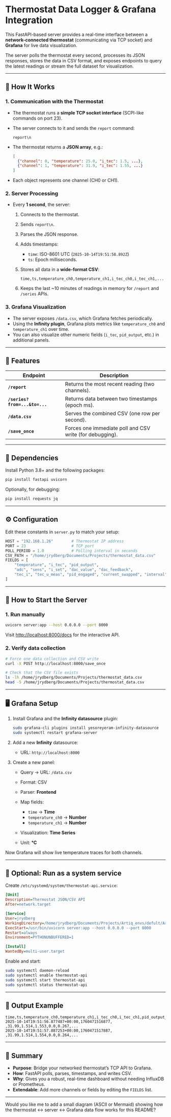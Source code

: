 # Thermostat Data Logger & Grafana Integration

This FastAPI-based server provides a real-time interface between a **network-connected thermostat** (communicating via TCP socket) and **Grafana** for live data visualization.

The server polls the thermostat every second, processes its JSON responses, stores the data in CSV format, and exposes endpoints to query the latest readings or stream the full dataset for visualization.

---

## 📡 How It Works

### 1. Communication with the Thermostat

* The thermostat runs a **simple TCP socket interface** (SCPI-like commands on port 23).
* The server connects to it and sends the `report` command:

  ```text
  report\n
  ```
* The thermostat returns a **JSON array**, e.g.:

  ```json
  [
    {"channel": 0, "temperature": 25.0, "i_tec": 1.5, ...},
    {"channel": 1, "temperature": 31.9, "i_tec": 1.55, ...}
  ]
  ```
* Each object represents one channel (CH0 or CH1).

### 2. Server Processing

* Every **1 second**, the server:

  1. Connects to the thermostat.
  2. Sends `report\n`.
  3. Parses the JSON response.
  4. Adds timestamps:

     * `time`: ISO-8601 UTC (`2025-10-14T19:51:58.892Z`)
     * `ts`: Epoch milliseconds.
  5. Stores all data in a **wide-format CSV**:

     ```
     time,ts,temperature_ch0,temperature_ch1,i_tec_ch0,i_tec_ch1,...
     ```
  6. Keeps the last ~10 minutes of readings in memory for `/report` and `/series` APIs.

### 3. Grafana Visualization

* The server exposes `/data.csv`, which Grafana fetches periodically.
* Using the **Infinity plugin**, Grafana plots metrics like `temperature_ch0` and `temperature_ch1` over time.
* You can also visualize other numeric fields (`i_tec`, `pid_output`, etc.) in additional panels.

---

## 🧰 Features

| Endpoint                      | Description                                              |
| ----------------------------- | -------------------------------------------------------- |
| **`/report`**                 | Returns the most recent reading (two channels).          |
| **`/series?from=...&to=...`** | Returns data between two timestamps (epoch ms).          |
| **`/data.csv`**               | Serves the combined CSV (one row per second).            |
| **`/save_once`**              | Forces one immediate poll and CSV write (for debugging). |

---

## 🧩 Dependencies

Install Python 3.8+ and the following packages:

```bash
pip install fastapi uvicorn
```

Optionally, for debugging:

```bash
pip install requests jq
```

---

## ⚙️ Configuration

Edit these constants in `server.py` to match your setup:

```python
HOST = "192.168.1.26"        # Thermostat IP address
PORT = 23                    # TCP port
POLL_PERIOD = 1.0            # Polling interval in seconds
CSV_PATH = "/home/jrydberg/Documents/Projects/thermostat_data.csv"
FIELDS = [
    "temperature", "i_tec", "pid_output",
    "adc", "sens", "i_set", "dac_value", "dac_feedback",
    "tec_i", "tec_u_meas", "pid_engaged", "current_swapped", "interval"
]
```

---

## 🚀 How to Start the Server

### 1. Run manually

```bash
uvicorn server:app --host 0.0.0.0 --port 8000
```

Visit [http://localhost:8000/docs](http://localhost:8000/docs) for the interactive API.

### 2. Verify data collection

```bash
# Force one data collection and CSV write
curl -X POST http://localhost:8000/save_once

# Check that the CSV file exists
ls -lh /home/jrydberg/Documents/Projects/thermostat_data.csv
head -5 /home/jrydberg/Documents/Projects/thermostat_data.csv
```

---

## 🖥️ Grafana Setup

1. Install Grafana and the **Infinity datasource** plugin:

   ```bash
   sudo grafana-cli plugins install yesoreyeram-infinity-datasource
   sudo systemctl restart grafana-server
   ```
2. Add a new **Infinity** datasource:

   * URL: `http://localhost:8000`
3. Create a new panel:

   * Query → URL: `/data.csv`
   * Format: CSV
   * Parser: **Frontend**
   * Map fields:

     * `time` → **Time**
     * `temperature_ch0` → **Number**
     * `temperature_ch1` → **Number**
   * Visualization: **Time Series**
   * Unit: **°C**

Now Grafana will show live temperature traces for both channels.

---

## 🧩 Optional: Run as a system service

Create `/etc/systemd/system/thermostat-api.service`:

```ini
[Unit]
Description=Thermostat JSON/CSV API
After=network.target

[Service]
User=jrydberg
WorkingDirectory=/home/jrydberg/Documents/Projects/Artiq_envs/defult/Artiq_VM/Experiments/Thermostat
ExecStart=/usr/bin/uvicorn server:app --host 0.0.0.0 --port 8000
Restart=always
Environment=PYTHONUNBUFFERED=1

[Install]
WantedBy=multi-user.target
```

Enable and start:

```bash
sudo systemctl daemon-reload
sudo systemctl enable thermostat-api
sudo systemctl start thermostat-api
sudo systemctl status thermostat-api
```

---

## 📁 Output Example

```
time,ts,temperature_ch0,temperature_ch1,i_tec_ch0,i_tec_ch1,pid_output_ch0,pid_output_ch1,...
2025-10-14T19:51:56.877487+00:00,1760471516877, ,31.99,1.514,1.553,0.0,0.267,...
2025-10-14T19:51:57.887253+00:00,1760471517887, ,31.99,1.514,1.554,0.0,0.264,...
```

---

## 🧠 Summary

* **Purpose**: Bridge your networked thermostat’s TCP API to Grafana.
* **How**: FastAPI polls, parses, timestamps, and writes CSV.
* **Why**: Gives you a robust, real-time dashboard without needing InfluxDB or Prometheus.
* **Extendable**: Add more channels or fields by editing the `FIELDS` list.

---

Would you like me to add a small diagram (ASCII or Mermaid) showing how the thermostat ↔ server ↔ Grafana data flow works for this README?
